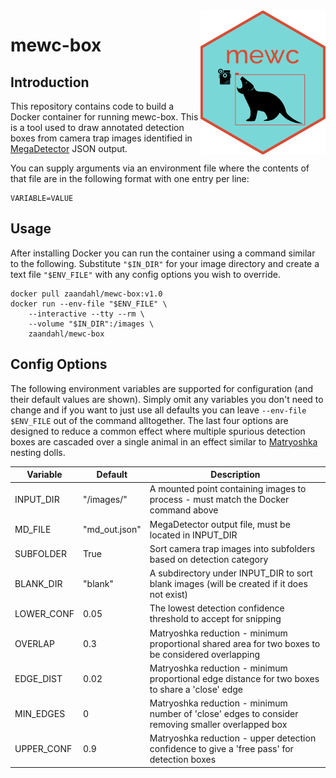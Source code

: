 <img src="mewc_logo_hex.png" alt="MEWC Hex Sticker" width="200" align="right"/>

# mewc-box

## Introduction
This repository contains code to build a Docker container for running mewc-box. This is a tool used to draw annotated detection boxes from camera trap images identified in  [MegaDetector](https://github.com/microsoft/CameraTraps/blob/main/megadetector.md) JSON output. 

You can supply arguments via an environment file where the contents of that file are in the following format with one entry per line:
```
VARIABLE=VALUE
```

## Usage

After installing Docker you can run the container using a command similar to the following. Substitute `"$IN_DIR"` for your image directory and create a text file `"$ENV_FILE"` with any config options you wish to override. 

```
docker pull zaandahl/mewc-box:v1.0
docker run --env-file "$ENV_FILE" \
    --interactive --tty --rm \
    --volume "$IN_DIR":/images \
    zaandahl/mewc-box
```

## Config Options

The following environment variables are supported for configuration (and their default values are shown). Simply omit any variables you don't need to change and if you want to just use all defaults you can leave `--env-file $ENV_FILE` out of the command alltogether. The last four options are designed to reduce a common effect where multiple spurious detection boxes are cascaded over a single animal in an effect similar to [Matryoshka](https://en.wikipedia.org/wiki/Matryoshka_doll) nesting dolls. 

| Variable | Default | Description |
| ---------|---------|------------ |
| INPUT_DIR | "/images/" | A mounted point containing images to process - must match the Docker command above |
| MD_FILE | "md_out.json" | MegaDetector output file, must be located in INPUT_DIR |
| SUBFOLDER | True | Sort camera trap images into subfolders based on detection category |
| BLANK_DIR | "blank" | A subdirectory under INPUT_DIR to sort blank images (will be created if it does not exist) |
| LOWER_CONF | 0.05 | The lowest detection confidence threshold to accept for snipping |
| OVERLAP | 0.3 | Matryoshka reduction - minimum proportional shared area for two boxes to be considered overlapping  |
| EDGE_DIST | 0.02 | Matryoshka reduction - minimum proportional edge distance for two boxes to share a 'close' edge |
| MIN_EDGES | 0 | Matryoshka reduction - minimum number of 'close' edges to consider removing smaller overlapped box |
| UPPER_CONF | 0.9 | Matryoshka reduction - upper detection confidence to give a 'free pass' for detection boxes|

